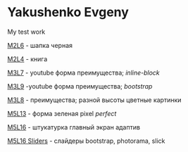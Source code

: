 # Yakushenko Evgeny
My test work

[M2L6](https://YakushenkoES.github.io/M2L6/Index.html "шапка черная") - шапка черная

[M2L4](https://YakushenkoES.github.io/M2L4/Index.html "книга") - книга

[M3L7](https://YakushenkoES.github.io/M3L7/Index.html "верстка через inline-block") - youtube форма преимущества; *inline-block*

[M3L9](https://YakushenkoES.github.io/M3L9/Index.html "Мой первый урок") -youtube форма преимущества; *bootstrap*

[M3L8](https://YakushenkoES.github.io/M3L8/Index.html "верстка через bootstrap") - преимущества; разной высоты цветные картинки

[M5L13](https://YakushenkoES.github.io/M5L13/Index.html "Pixel perfect") - форма зеленая pixel *perfect*

[M5L16](https://YakushenkoES.github.io/M5L16/Index.html "штукатурка главный экран адаптив") - штукатурка главный экран адаптив

[M5L16 Sliders](https://YakushenkoES.github.io/M5L16/Slider.html "слайдеры") - слайдеры bootstrap, photorama, slick

